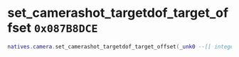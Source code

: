 # set_camerashot_targetdof_target_offset `0x087B8DCE`

```lua
natives.camera.set_camerashot_targetdof_target_offset(_unk0 --[[ integer ]], _unk1 --[[ integer ]])
```